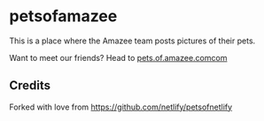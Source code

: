 # petsofamazee

This is a place where the Amazee team posts pictures of their pets.

Want to meet our friends? Head to [pets.of.amazee.comcom](http://pets.of.amazee.com)


## Credits

Forked with love from https://github.com/netlify/petsofnetlify